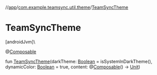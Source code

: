 //[app](../../index.md)/[com.example.teamsync.util.theme](index.md)/[TeamSyncTheme](-team-sync-theme.md)

# TeamSyncTheme

[androidJvm]\

@[Composable](https://developer.android.com/reference/kotlin/androidx/compose/runtime/Composable.html)

fun [TeamSyncTheme](-team-sync-theme.md)(darkTheme: [Boolean](https://kotlinlang.org/api/latest/jvm/stdlib/kotlin/-boolean/index.html) = isSystemInDarkTheme(), dynamicColor: [Boolean](https://kotlinlang.org/api/latest/jvm/stdlib/kotlin/-boolean/index.html) = true, content: @[Composable](https://developer.android.com/reference/kotlin/androidx/compose/runtime/Composable.html)() -&gt; [Unit](https://kotlinlang.org/api/latest/jvm/stdlib/kotlin/-unit/index.html))

